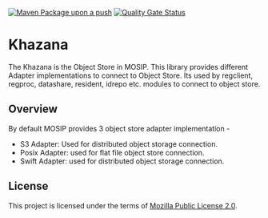 [![Maven Package upon a push](https://github.com/mosip/khazana/actions/workflows/push-trigger.yml/badge.svg?branch=release-1.2.0.1)](https://github.com/mosip/khazana/actions/workflows/push-trigger.yml)
[![Quality Gate Status](https://sonarcloud.io/api/project_badges/measure?branch=release-1.2.0.1&project=mosip_khazana&id=mosip_khazana&metric=alert_status)](https://sonarcloud.io/dashboard?branch=release-1.2.0.1&id=mosip_khazana)

# Khazana
The Khazana is the Object Store in MOSIP. This library provides different Adapter implementations to connect to Object Store. Its used by regclient, regproc, datashare, resident, idrepo etc. modules to connect to object store.

## Overview
By default MOSIP provides 3 object store adapter implementation -
* S3 Adapter: Used for distributed object storage connection.
* Posix Adapter: used for flat file object store connection.
* Swift Adapter: used for distributed object storage connection.

## License
This project is licensed under the terms of [Mozilla Public License 2.0](LICENSE).
